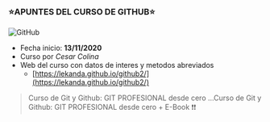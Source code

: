 ###         :star:APUNTES DEL CURSO DE GITHUB:star:
![GitHub](https://www.google.com/url?sa=i&url=https%3A%2F%2Fwww.pngegg.com%2Fen%2Fpng-sxwft&psig=AOvVaw1jrdD5UduYvGe0LNQ3kt1h&ust=1605395975149000&source=images&cd=vfe&ved=0CAIQjRxqFwoTCOiwhJrUgO0CFQAAAAAdAAAAABAD)
- Fecha inicio: **13/11/2020**
- Curso por _Cesar Colina_
- Web del curso con datos de interes y metodos abreviados
    - [https://lekanda.github.io/github2/](https://lekanda.github.io/github2/)


> Curso de Git y Github: GIT PROFESIONAL desde cero …Curso de Git y Github: GIT PROFESIONAL desde cero + E-Book :exclamation::exclamation: